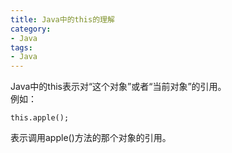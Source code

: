 ```yaml
---
title: Java中的this的理解
category:
- Java
tags:
- Java
---
```


Java中的this表示对“这个对象”或者“当前对象”的引用。  
例如：  

    this.apple();

表示调用apple()方法的那个对象的引用。  

